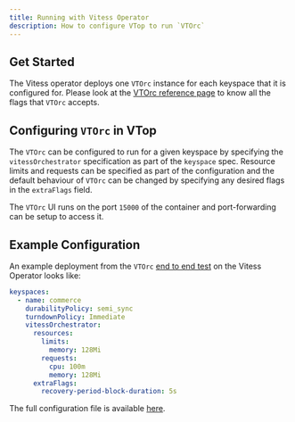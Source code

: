 ```yaml
---
title: Running with Vitess Operator
description: How to configure VTop to run `VTOrc`
---
```


## Get Started

The Vitess operator deploys one `VTOrc` instance for each keyspace that it is configured for. Please look at the [VTOrc reference page](../../programs/vtorc)
to know all the flags that `VTOrc` accepts.

## Configuring `VTOrc` in VTop

The `VTOrc` can be configured to run for a given keyspace by specifying the `vitessOrchestrator` specification as part of the `keyspace` spec.
Resource limits and requests can be specified as part of the configuration and the default behaviour of `VTOrc` can be changed by specifying any 
desired flags in the `extraFlags` field.

The `VTOrc` UI runs on the port `15000` of the container and port-forwarding can be setup to access it.

## Example Configuration

An example deployment from the `VTOrc` [end to end test](https://github.com/planetscale/vitess-operator/tree/main/test/endtoend) on the Vitess Operator looks like:
```yaml
keyspaces:
  - name: commerce
    durabilityPolicy: semi_sync
    turndownPolicy: Immediate
    vitessOrchestrator:
      resources:
        limits:
          memory: 128Mi
        requests:
          cpu: 100m
          memory: 128Mi
      extraFlags:
        recovery-period-block-duration: 5s
```

The full configuration file is available [here](https://github.com/planetscale/vitess-operator/blob/main/test/endtoend/operator/101_initial_cluster_vtorc_vtadmin.yaml).


